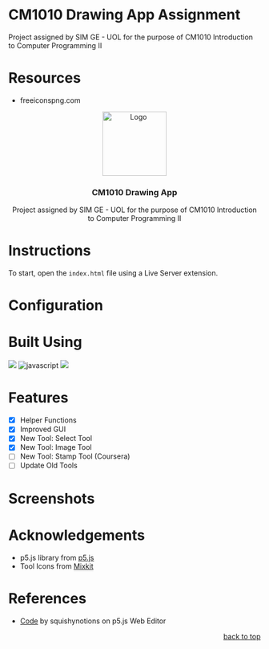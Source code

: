 # CM1010 Drawing App Assignment
Project assigned by SIM GE - UOL for the purpose of CM1010 Introduction to Computer Programming II

# Resources
- freeiconspng.com

<div id="header" align="center">
  <a href="https://github.com/Zolice/CM1010-Drawing-App">
    <img src="./images/icon.png" alt="Logo" height="128">
  </a>

  <h3 align="center">CM1010 Drawing App</h3>

  <p align="center">
    Project assigned by SIM GE - UOL for the purpose of CM1010 Introduction to Computer Programming II
  </p>
</div>


# Instructions
To start, open the `index.html` file using a Live Server extension.

# Configuration


# Built Using
<a href="https://p5js.org/"><img src="https://img.shields.io/badge/p5.js-ED225D?style=for-the-badge&logo=p5.js&logoColor=FFFFFF"></a>
![javascript](https://img.shields.io/badge/JavaScript-F7DF1E?style=for-the-badge&logo=javascript&logoColor=000000)
<a href="freeiconspng.com"><img src="https://img.shields.io/badge/Freeiconspng-000000?style=for-the-badge&logo=freeiconspng&logoColor=FFFFFF"></a>

# Features
- [x] Helper Functions
- [x] Improved GUI
- [x] New Tool: Select Tool
- [x] New Tool: Image Tool
- [ ] New Tool: Stamp Tool (Coursera)
- [ ] Update Old Tools

# Screenshots


# Acknowledgements
- p5.js library from [p5.js](https://p5js.org/)
- Tool Icons from [Mixkit](freeiconspng.com)

# References
- [Code](https://editor.p5js.org/squishynotions/sketches/Ax195WTdz) by squishynotions on p5.js Web Editor

<p align="right"><a href="#header">back to top</a></p>